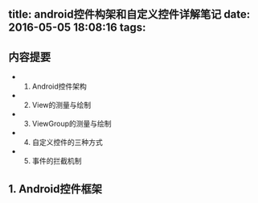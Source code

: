 title: android控件构架和自定义控件详解笔记
date: 2016-05-05 18:08:16
tags:
---
## 内容提要
- 1. Android控件架构
- 2. View的测量与绘制
- 3. ViewGroup的测量与绘制
- 4. 自定义控件的三种方式
- 5. 事件的拦截机制


## 1. Android控件框架
